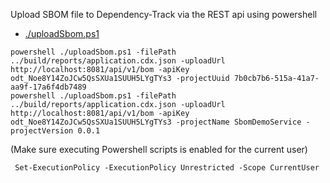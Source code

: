 Upload SBOM file to Dependency-Track via the REST api using powershell

- [./uploadSbom.ps1](uploadSbom.ps1)
```
powershell ./uploadSbom.ps1 -filePath ../build/reports/application.cdx.json -uploadUrl http://localhost:8081/api/v1/bom -apiKey odt_Noe8Y14ZoJCw5QsSXUa1SUUH5LYgTYs3 -projectUuid 7b0cb7b6-515a-41a7-aa9f-17a6f4db7489
powershell ./uploadSbom.ps1 -filePath ../build/reports/application.cdx.json -uploadUrl http://localhost:8081/api/v1/bom -apiKey odt_Noe8Y14ZoJCw5QsSXUa1SUUH5LYgTYs3 -projectName SbomDemoService -projectVersion 0.0.1
```


(Make sure executing Powershell scripts is enabled for the current user)
```
 Set-ExecutionPolicy -ExecutionPolicy Unrestricted -Scope CurrentUser
```